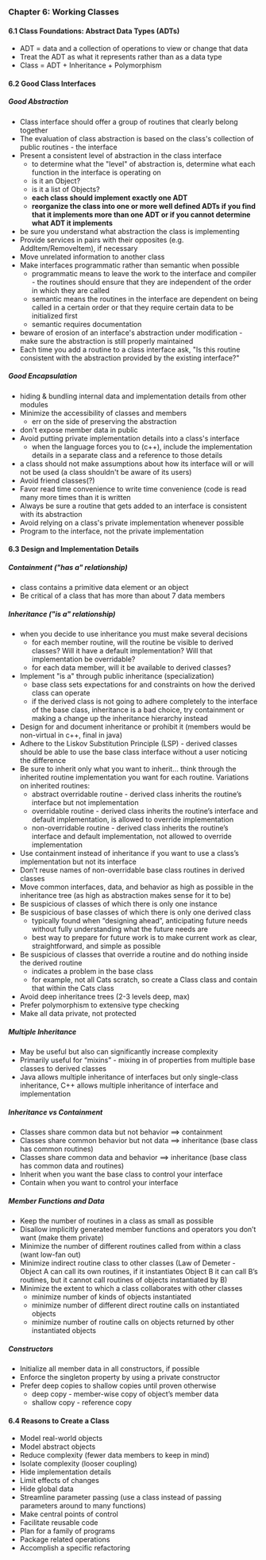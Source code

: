 ### Chapter 6: Working Classes

#### 6.1 Class Foundations: Abstract Data Types (ADTs)
* ADT = data and a collection of operations to view or change that data
* Treat the ADT as what it represents rather than as a data type
* Class = ADT + Inheritance + Polymorphism

#### 6.2 Good Class Interfaces

##### Good Abstraction
* Class interface should offer a group of routines that clearly belong together
* The evaluation of class abstraction is based on the class's collection of public routines - the interface
* Present a consistent level of abstraction in the class interface
  * to determine what the "level" of abstraction is, determine what each function in the interface is operating on
  * is it an Object?
  * is it a list of Objects?
  * **each class should implement exactly one ADT**
  * **reorganize the class into one or more well defined ADTs if you find that it implements more than one ADT or if you cannot determine what ADT it implements**
* be sure you understand what abstraction the class is implementing
* Provide services in pairs with their opposites (e.g. AddItem/RemoveItem), if necessary
* Move unrelated information to another class
* Make interfaces programmatic rather than semantic when possible
  * programmatic means to leave the work to the interface and compiler - the routines should ensure that they are independent of the order in which they are called
  * semantic means the routines in the interface are dependent on being called in a certain order or that they require certain data to be initialized first
  * semantic requires documentation
* beware of erosion of an interface's abstraction under modification - make sure the abstraction is still properly maintained
* Each time you add a routine to a class interface ask, "Is this routine consistent with the abstraction provided by the existing interface?"

##### Good Encapsulation
* hiding & bundling internal data and implementation details from other modules
* Minimize the accessibility of classes and members
  * err on the side of preserving the abstraction
* don't expose member data in public
* Avoid putting private implementation details into a class's interface
  * when the language forces you to (c++), include the implementation details in a separate class and a reference to those details
* a class should not make assumptions about how its interface will or will not be used (a class shouldn't be aware of its users)
* Avoid friend classes(?)
* Favor read time convenience to write time convenience (code is read many more times than it is written
* Always be sure a routine that gets added to an interface is consistent with its abstraction
* Avoid relying on a class's private implementation whenever possible
* Program to the interface, not the private implementation

#### 6.3 Design and Implementation Details

##### Containment ("has a" relationship)
* class contains a primitive data element or an object
* Be critical of a class that has more than about 7 data members

##### Inheritance ("is a" relationship)
* when you decide to use inheritance you must make several decisions
  * for each member routine, will the routine be visible to derived classes? Will it have a default implementation? Will that implementation be overridable?
  * for each data member, will it be available to derived classes?
* Implement "is a" through public inheritance (specialization)
  * base class sets expectations for and constraints on how the derived class can operate
   * if the derived class is not going to adhere completely to the interface of the base class, inheritance is a bad choice, try containment or making a change up the inheritance hierarchy instead
* Design for and document inheritance or prohibit it (members would be non-virtual in c++, final in java)
* Adhere to the Liskov Substitution Principle (LSP) - derived classes should be able to use the base class interface without a user noticing the difference
* Be sure to inherit only what you want to inherit… think through the inherited routine implementation you want for each routine. Variations on inherited routines:
  * abstract overridable routine - derived class inherits the routine’s interface but not implementation
  * overridable routine - derived class inherits the routine’s interface and default implementation, is allowed to override implementation
  * non-overridable routine - derived class inherits the routine’s interface and default implementation, not allowed to override implementation
* Use containment instead of inheritance if you want to use a class’s implementation but not its interface
* Don’t reuse names of non-overridable base class routines in derived classes
* Move common interfaces, data, and behavior as high as possible in the inheritance tree (as high as abstraction makes sense for it to be)
* Be suspicious of classes of which there is only one instance
* Be suspicious of base classes of which there is only one derived class
  * typically found when “designing ahead”, anticipating future needs without fully understanding what the future needs are
  * best way to prepare for future work is to make current work as clear, straightforward, and simple as possible
* Be suspicious of classes that override a routine and do nothing inside the derived routine
  * indicates a problem in the base class
  * for example, not all Cats scratch, so create a Class class and contain that within the Cats class
* Avoid deep inheritance trees (2-3 levels deep, max)
* Prefer polymorphism to extensive type checking
* Make all data private, not protected

##### Multiple Inheritance
* May be useful but also can significantly increase complexity
* Primarily useful for “mixins” - mixing in of properties from multiple base classes to derived classes
* Java allows multiple inheritance of interfaces but only single-class inheritance, C++ allows multiple inheritance of interface and implementation

##### Inheritance vs Containment
* Classes share common data but not behavior ==> containment
* Classes share common behavior but not data ==> inheritance (base class has common routines)
* Classes share common data and behavior ==> inheritance (base class has common data and routines)
* Inherit when you want the base class to control your interface
* Contain when you want to control your interface

##### Member Functions and Data
* Keep the number of routines in a class as small as possible
* Disallow implicitly generated member functions and operators you don’t want (make them private)
* Minimize the number of different routines called from within a class (want low-fan out)
* Minimize indirect routine class to other classes (Law of Demeter - Object A can call its own routines, if it instantiates Object B it can call B’s routines, but it cannot call routines of objects instantiated by B)
* Minimize the extent to which a class collaborates with other classes
  * minimize number of kinds of objects instantiated
  * minimize number of different direct routine calls on instantiated objects
  * minimize number of routine calls on objects returned by other instantiated objects

##### Constructors
* Initialize all member data in all constructors, if possible
* Enforce the singleton property by using a private constructor
* Prefer deep copies to shallow copies until proven otherwise
  * deep copy - member-wise copy of object’s member data
  * shallow copy - reference copy

#### 6.4 Reasons to Create a Class
* Model real-world objects
* Model abstract objects
* Reduce complexity (fewer data members to keep in mind)
* Isolate complexity (looser coupling)
* Hide implementation details
* Limit effects of changes
* Hide global data
* Streamline parameter passing (use a class instead of passing parameters around to many functions)
* Make central points of control
* Facilitate reusable code
* Plan for a family of programs
* Package related operations
* Accomplish a specific refactoring
